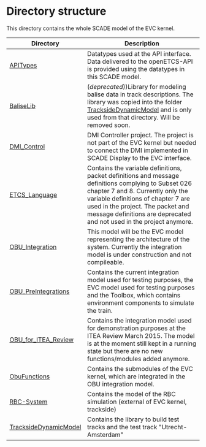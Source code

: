 # Directory structure

This directory contains the whole SCADE model of the EVC kernel.

Directory | Description
----------|-------------
[APITypes](https://github.com/openETCS/modeling/tree/master/model/Scade/System/APITypes) | Datatypes used at the API interface. Data delivered to the openETCS-API is provided using the datatypes in this SCADE model.
[BaliseLib](https://github.com/openETCS/modeling/tree/master/model/Scade/System/BaliseLib) | (*deprecated*))Library for modeling balise data in track descriptions. The library was copied into the folder [TracksideDynamicModel]() and is only used from that directory. Will be removed soon.
[DMI_Control](https://github.com/openETCS/modeling/tree/master/model/Scade/System/DMI_Control) | DMI Controller project. The project is not part of the EVC kernel but needed to connect the DMI implemented in SCADE Display to the EVC interface.
[ETCS_Language](https://github.com/openETCS/modeling/tree/master/model/Scade/System/ETCS_Language) | Contains the variable definitions, packet definitions and message definitions complying to Subset 026 chapter 7 and 8. Currently only the variable definitions of chapter 7 are used in the project. The packet and message definitions are deprecated and not used in the project anymore.
[OBU_Integration](https://github.com/openETCS/modeling/tree/master/model/Scade/System/OBU_Integration) | This model will be the EVC model representing the architecture of the system. Currently the integration model is under construction and not compileable.
[OBU_PreIntegrations](https://github.com/openETCS/modeling/tree/master/model/Scade/System/OBU_PreIntegrations) | Contains the current integration model used for testing purposes, the EVC model used for testing purposes and the Toolbox, which contains environment components to simulate the train.
[OBU_for_ITEA_Review](https://github.com/openETCS/modeling/tree/master/model/Scade/System/OBU_for_ITEA-Review) | Contains the integration model used for demonstration purposes at the ITEA Review March 2015. The model is at the moment still kept in a running state but there are no new functions/modules added anymore.
[ObuFunctions](https://github.com/openETCS/modeling/tree/master/model/Scade/System/ObuFunctions) | Contains the submodules of the EVC kernel, which are integrated in the OBU integration model.
[RBC-System](https://github.com/openETCS/modeling/tree/master/model/Scade/System/RBC-System) | Contains the model of the RBC simulation (external of EVC kernel, trackside)
[TracksideDynamicModel](https://github.com/openETCS/modeling/tree/master/model/Scade/System/TracksideDynamicModel) | Contains the library to build test tracks and the test track "Utrecht-Amsterdam"
